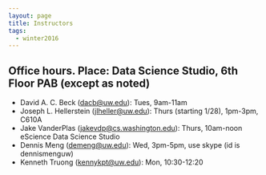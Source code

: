 ```yaml
---
layout: page
title: Instructors
tags:
  - winter2016
---
```


## Office hours. Place: Data Science Studio, 6th Floor PAB (except as noted)

- David A. C. Beck (dacb@uw.edu): Tues, 9am-11am
- Joseph L. Hellerstein (jlheller@uw.edu): Thurs (starting 1/28), 1pm-3pm, C610A
- Jake VanderPlas (jakevdp@cs.washington.edu): Thurs, 10am-noon eScience Data Science Studio
- Dennis Meng (demeng@uw.edu): Wed, 3pm-5pm, use skype (id is dennismenguw)
- Kenneth Truong (kennykpt@uw.edu): Mon, 10:30-12:20
